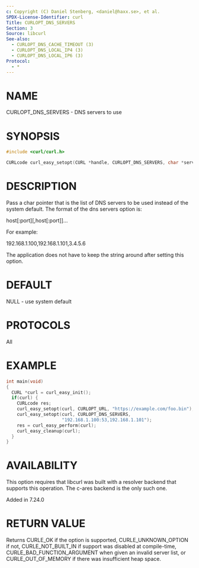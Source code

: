 ```yaml
---
c: Copyright (C) Daniel Stenberg, <daniel@haxx.se>, et al.
SPDX-License-Identifier: curl
Title: CURLOPT_DNS_SERVERS
Section: 3
Source: libcurl
See-also:
  - CURLOPT_DNS_CACHE_TIMEOUT (3)
  - CURLOPT_DNS_LOCAL_IP4 (3)
  - CURLOPT_DNS_LOCAL_IP6 (3)
Protocol:
  - *
---
```


# NAME

CURLOPT_DNS_SERVERS - DNS servers to use

# SYNOPSIS

~~~c
#include <curl/curl.h>

CURLcode curl_easy_setopt(CURL *handle, CURLOPT_DNS_SERVERS, char *servers);
~~~

# DESCRIPTION

Pass a char pointer that is the list of DNS servers to be used instead of the
system default. The format of the dns servers option is:

host[:port][,host[:port]]...

For example:

192.168.1.100,192.168.1.101,3.4.5.6

The application does not have to keep the string around after setting this
option.

# DEFAULT

NULL - use system default

# PROTOCOLS

All

# EXAMPLE

~~~c
int main(void)
{
  CURL *curl = curl_easy_init();
  if(curl) {
    CURLcode res;
    curl_easy_setopt(curl, CURLOPT_URL, "https://example.com/foo.bin");
    curl_easy_setopt(curl, CURLOPT_DNS_SERVERS,
                     "192.168.1.100:53,192.168.1.101");
    res = curl_easy_perform(curl);
    curl_easy_cleanup(curl);
  }
}
~~~

# AVAILABILITY

This option requires that libcurl was built with a resolver backend that
supports this operation. The c-ares backend is the only such one.

Added in 7.24.0

# RETURN VALUE

Returns CURLE_OK if the option is supported, CURLE_UNKNOWN_OPTION if not,
CURLE_NOT_BUILT_IN if support was disabled at compile-time,
CURLE_BAD_FUNCTION_ARGUMENT when given an invalid server list, or
CURLE_OUT_OF_MEMORY if there was insufficient heap space.
